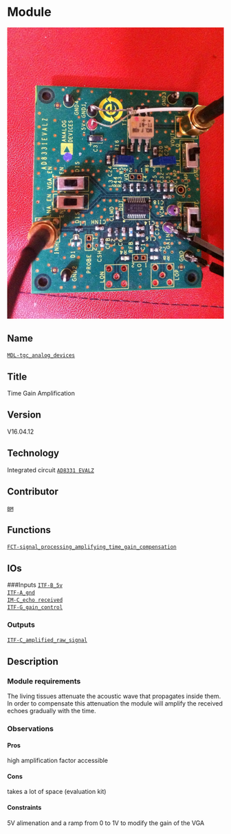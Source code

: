 # Module
![](viewme.jpg)

## Name
[`MDL-tgc_analog_devices`]()

## Title
Time Gain Amplification

## Version
V16.04.12


## Technology
Integrated circuit [`AD8331 EVALZ`](http://www.analog.com/media/en/technical-documentation/evaluation-documentation/154207235AD8331EB_a.pdf)

## Contributor
[`BM`](../../contributors/CTB-bm)  


## Functions  
[`FCT-signal_processing_amplifying_time_gain_compensation`](../../functions/FCT-signal_processing_amplifying_time_gain_compensation)  

## IOs
###Inputs
[`ITF-B_5v`](../../interfaces/ITF-B_5v)  
[`ITF-A_gnd`](../../interfaces/ITF-A_gnd)  
[`IM-C_echo received`](../../interfaces/IM-C_echo_received)  
[`ITF-G_gain_control`](../../interfaces/ITF-G_gain_control) 

### Outputs
[`ITF-C_amplified_raw_signal`](../../interfaces/ITF-C_amplified_raw_signal)  


## Description

### Module requirements 
The living tissues attenuate the acoustic wave that propagates inside them. 
In order to compensate this attenuation the module will amplify the received echoes gradually with the time.


### Observations

#### Pros
high amplification factor accessible  

#### Cons
takes a lot of space (evaluation kit)   
#### Constraints
5V alimenation and a ramp from 0 to 1V to modify the gain of the VGA  


